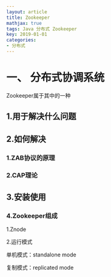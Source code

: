 ```yaml
---
layout: article
title: Zookeeper
mathjax: true
tags: Java 分布式 Zookeeper
key: 2019-01-01
categories:
- 分布式
---
```

# 一、 分布式协调系统

Zookeeper属于其中的一种

## 1.用于解决什么问题

## 2.如何解决

### 1.ZAB协议的原理

### 2.CAP理论

## 3.安装使用

### 4.Zookeeper组成

1.Znode

2.运行模式

单机模式：standalone mode

复制模式：replicated mode

